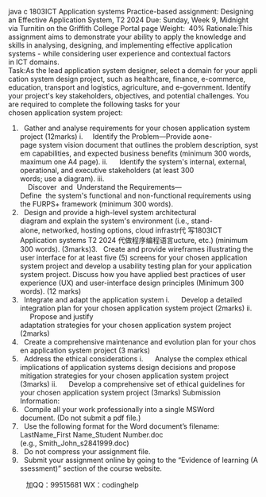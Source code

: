 java c
1803ICT Application systems
Practice-based assignment: Designing an Effective Application System, T2 2024
Due: Sunday, Week 9, Midnight via Turnitin on the Griffith College Portal page
Weight:  40%
Rationale:This assignment aims to demonstrate your ability to apply the knowledge and skills in analysing, designing, and implementing effective application systems - while considering user experience and contextual factors in ICT domains.
Task:As the lead application system designer, select a domain for your application system design project, such as healthcare, finance, e-commerce, education, transport and logistics, agriculture, and e-government. Identify your project's key stakeholders, objectives, and potential challenges.
You are required to complete the following tasks for your chosen application system project:
1.   Gather and analyse requirements for your chosen application system project (12marks)
i.     Identify the Problem—Provide aone-page system vision document that outlines the problem description, system capabilities, and expected business benefits (minimum 300 words, maximum one A4 page).
ii.      Identify the system's internal, external, operational, and executive stakeholders (at least 300 words; use a diagram).
iii.     Discover  and  Understand the Requirements—Define  the system's functional and non-functional requirements using the FURPS+ framework (minimum 300 words).
2.   Design and provide a high-level system architectural diagram and explain the system's environment (i.e., stand-alone, networked, hosting options, cloud infrastr代 写1803ICT Application systems T2 2024
代做程序编程语言ucture, etc.) (minimum 300 words). (3marks)3.   Create and provide wireframes illustrating the user interface for at least five (5) screens for your chosen application system project and develop a usability testing plan for your application system project. Discuss how you have applied best practices of user experience (UX) and user-interface design principles (Minimum 300 words). (12 marks)
4.   Integrate and adapt the application system
i.      Develop a detailed integration plan for your chosen application system project (2marks)
ii.      Propose and justify adaptation strategies for your chosen application system project (2marks)
5.   Create a comprehensive maintenance and evolution plan for your chosen application system project (3 marks)
6.   Address the ethical considerations
i.      Analyse the complex ethical implications of application systems design decisions and propose mitigation strategies for your chosen application system project (3marks)
ii.      Develop a comprehensive set of ethical guidelines for your chosen application system project (3marks)
Submission Information:
1.   Compile all your work professionally into a single MSWord document. (Do not submit a pdf file.)
2.   Use the following format for the Word document’s filename:
LastName_First Name_Student Number.doc
(e.g., Smith_John_s2841999.doc)
3.   Do not compress your assignment file.
4.   Submit your assignment online by going to the “Evidence of learning (Assessment)” section of the course website.







         
加QQ：99515681  WX：codinghelp
